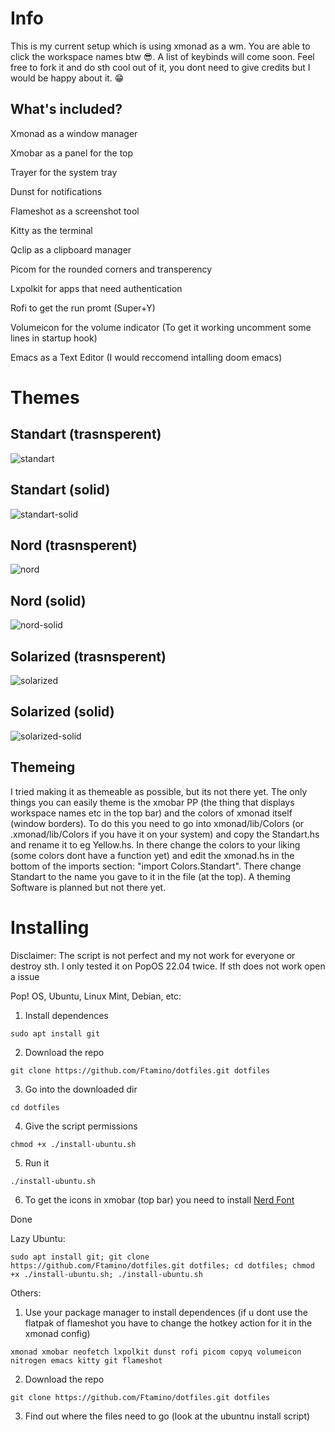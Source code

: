 # Info

This is my current setup which is using xmonad as a wm. You are able to click the workspace names btw 😎. A list of keybinds will come soon. Feel free to fork it and do sth cool out of it, you dont need to give credits but I would be happy about it. 😁

## What's included?

Xmonad as a window manager 

Xmobar as a panel for the top 

Trayer for the system tray

Dunst for notifications

Flameshot as a screenshot tool

Kitty as the terminal

Qclip as a clipboard manager

Picom for the rounded corners and transperency

Lxpolkit for apps that need authentication

Rofi to get the run promt (Super+Y)

Volumeicon for the volume indicator (To get it working uncomment some lines in startup hook)

Emacs as a Text Editor (I would reccomend intalling doom emacs)

# Themes

  ## Standart (trasnsperent)
  ![standart](https://user-images.githubusercontent.com/83065176/173049288-e32979f1-a706-4b0f-8a14-1b4ea4ef4505.png)
  ## Standart (solid)
  ![standart-solid](https://user-images.githubusercontent.com/83065176/173049614-06468254-c50d-4831-a302-60686fdaaaf3.png)
  ## Nord (trasnsperent)
 ![nord](https://user-images.githubusercontent.com/83065176/173049724-bdbab4e6-6eaf-46bf-b14f-f7a518a60821.png)
  ## Nord (solid)
  ![nord-solid](https://user-images.githubusercontent.com/83065176/173049916-c36141db-75a1-4a72-a15a-11278ab03eb5.png)
  ## Solarized (trasnsperent)
![solarized](https://user-images.githubusercontent.com/83065176/173050234-bdd0d3ca-fb55-4111-9ae0-d849908fe4c4.png)
  ## Solarized (solid)
![solarized-solid](https://user-images.githubusercontent.com/83065176/173050299-9793d395-2830-46a7-8091-1e1c7c360927.png)

## Themeing

I tried making it as themeable as possible, but its not there yet. The only things you can easily theme is the xmobar PP (the thing that displays workspace names etc in the top bar) and the colors of xmonad itself (window borders). To do this you need to go into xmonad/lib/Colors (or .xmonad/lib/Colors if you have it on your system) and copy the Standart.hs and rename it to eg Yellow.hs. In there change the colors to your liking (some colors dont have a function yet) and edit the xmonad.hs in the bottom of the imports section: "import Colors.Standart". There change Standart to the name you gave to it in the file (at the top). A theming Software is planned but not there yet. 

# Installing 
Disclaimer: The script is not perfect and my not work for everyone or destroy sth. I only tested it on PopOS 22.04 twice. If sth does not work open a issue

Pop! OS, Ubuntu, Linux Mint, Debian, etc:
 1. Install dependences
```
sudo apt install git
```
 2. Download the repo
```
git clone https://github.com/Ftamino/dotfiles.git dotfiles
```
 3. Go into the downloaded dir
```
cd dotfiles
```
 4. Give the script permissions 
```
chmod +x ./install-ubuntu.sh
```
 5. Run it
```
./install-ubuntu.sh
```
 6. To get the icons in xmobar (top bar) you need to install [Nerd Font](https://github.com/ryanoasis/nerd-fonts/releases/download/v2.1.0/3270.zip)

 Done
 
Lazy Ubuntu: 
```
sudo apt install git; git clone https://github.com/Ftamino/dotfiles.git dotfiles; cd dotfiles; chmod +x ./install-ubuntu.sh; ./install-ubuntu.sh
```

Others:
 1. Use your package manager to install dependences (if u dont use the flatpak of flameshot you have to change the hotkey action for it in the xmonad config)
 ```
 xmonad xmobar neofetch lxpolkit dunst rofi picom copyq volumeicon nitrogen emacs kitty git flameshot
 ```
 2. Download the repo
 ```
 git clone https://github.com/Ftamino/dotfiles.git dotfiles
 ```
 3. Find out where the files need to go (look at the ubuntnu install script)
